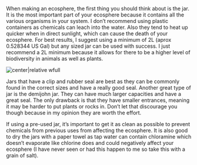 When making an ecosphere, the first thing you should think about is the jar. It is the most important part of your ecosphere because it contains all the various organisms in your system. I don’t recommend using plastic containers as chemicals can leach into the water. Also they tend to heat up quicker when in direct sunlight, which can cause the death of your ecosphere. For best results, I suggest using a minimum of 2L (aprox 0.528344 US Gal) but any sized jar can be used with success. I just recommend a 2L minimum because it allows for there to be a higher level of biodiversity in animals as well as plants.

![center|relative wfull](016e0ae89392a9982a82462942bb9547.png)

Jars that have a clip and rubber seal are best as they can be commonly found in the correct sizes and have a really good seal. Another great type of jar is the demijohn jar. They can have much larger capacities and have a great seal. The only drawback is that they have smaller entrances, meaning it may be harder to put plants or rocks in. Don’t let that discourage you though because in my opinion they are worth the effort. 

If using a pre-used jar, it’s important to get it as clean as possible to prevent chemicals from previous uses from affecting the ecosphere. It is also good to dry the jars with a paper towel as tap water can contain chloramine which doesn’t evaporate like chlorine does and could negatively affect your ecosphere (I have never seen or had this happen to me so take this with a grain of salt). 